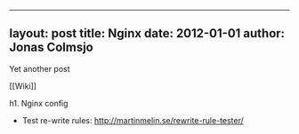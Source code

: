 
---
layout: post
title: Nginx
date: 2012-01-01
author: Jonas Colmsjo
---

Yet another post





[[Wiki]]

h1. Nginx config


* Test re-write rules: http://martinmelin.se/rewrite-rule-tester/



<pre>


</pre>
